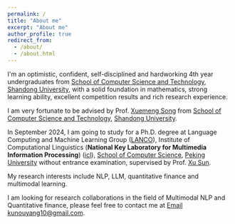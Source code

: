 ```yaml
---
permalink: /
title: "About me"
excerpt: "About me"
author_profile: true
redirect_from: 
  - /about/
  - /about.html
---
```


I'm an optimistic, confident, self-disciplined and hardworking 4th year undergraduates from [School of Computer Science and Technology](https://www.sdu.edu.cn/), [Shandong University](https://www.sdu.edu.cn/), with a solid foundation in mathematics, strong learning ability, excellent competition results and rich research experience.

I am very fortunate to be advised by Prof. [Xuemeng Song](https://xuemengsong.github.io/) from [School of Computer Science and Technology](https://www.sdu.edu.cn/), [Shandong University](https://www.sdu.edu.cn/).

In September 2024, I am going to study for a Ph.D. degree at Language Computing and Machine Learning Group ([LANCO](https://lancopku.github.io/)), Institute of Computational Linguistics (**National Key Laboratory for Multimedia Information Processing**) ([icl](http://icl.pku.edu.cn/)), [School of Computer Science](https://cs.pku.edu.cn/), [Peking University](https://www.pku.edu.cn/) without entrance examination, supervised by Prof. [Xu Sun](https://xusun.org/).

My research interests include NLP, LLM, quantitative finance and multimodal learning.

I am looking for research collaborations in the field of Multimodal NLP and Quantitative finance, please feel free to contact me at [Email](kunouyang10@gmail.com) kunouyang10@gmail.com.


